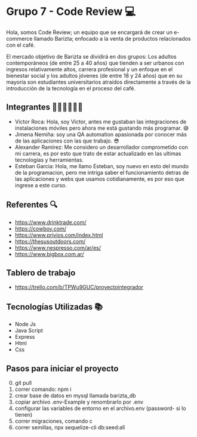 # Grupo 7 - Code Review 💻

Hola, somos Code Review; un equipo que se encargará de crear un e-commerce llamado Barizta; enfocado a la venta de productos relacionados con el café.

El mercado objetivo de Barizta se dividirá en dos grupos: Los adultos contemporáneos (de entre 25 a 40 años) que tienden a ser urbanos con ingresos relativamente altos, carrera profesional y un enfoque en el bienestar social y los adultos jóvenes (de entre 18 y 24 años) que en su mayoría son estudiantes universitarios atraídos directamente a través de la introducción de la tecnología en el proceso del café. 


## Integrantes 👩🏻‍💻👨🏻‍💻
- Victor Roca: Hola, soy Victor, antes me gustaban las integraciones de instalaciones móviles pero ahora me está gustando más programar. 😅
- Jimena Nemiña: soy una QA automation apasionada por conocer más de las aplicaciones con las que trabajo. 😎
- Alexander Ramirez: Me considero un desarrollador comprometido con mi carrera, es por esto que trato de estar actualizado en las ultimas tecnologias y herramientas.
 - Esteban Garcia: Hola, me llamo Esteban, soy nuevo en esto del mundo de la programacion, pero me intriga saber el funcionamiento detras de las aplicaciones y webs que usamos cotidianamente, es por eso que ingrese a este curso. 




## Referentes 🔍
- https://www.drinktrade.com/
- https://cowboy.com/
- https://www.privios.com/index.html
- https://thesusoutdoors.com/
- https://www.nespresso.com/ar/es/
- https://www.bigbox.com.ar/

## Tablero de trabajo
 - https://trello.com/b/TPWu9GUC/proyectointegrador
## Tecnologías Utilizadas 📚
- Node Js
- Java Script
- Express
- Html
- Css
## Pasos para iniciar el proyecto
0. git pull
1. correr comando: npm i
2. crear base de datos en mysql llamada barizta_db
3. copiar archivo .env-Example y renombrarlo por .env
4. configurar las variables de entorno en el archivo.env (password- si lo tienen)
5. correr migraciones, comando c
6. correr semillas, npx sequelize-cli db:seed:all